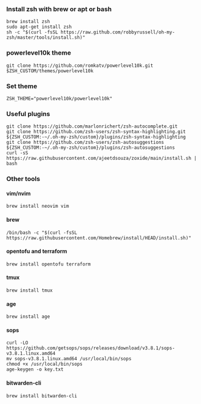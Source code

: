### Install zsh with brew or apt or bash

```
brew install zsh
sudo apt-get install zsh
sh -c "$(curl -fsSL https://raw.github.com/robbyrussell/oh-my-zsh/master/tools/install.sh)"
```

### powerlevel10k theme

```
git clone https://github.com/romkatv/powerlevel10k.git $ZSH_CUSTOM/themes/powerlevel10k
```

### Set theme

```
ZSH_THEME="powerlevel10k/powerlevel10k"
```

### Useful plugins

```
git clone https://github.com/marlonrichert/zsh-autocomplete.git
git clone https://github.com/zsh-users/zsh-syntax-highlighting.git ${ZSH_CUSTOM:-~/.oh-my-zsh/custom}/plugins/zsh-syntax-highlighting
git clone https://github.com/zsh-users/zsh-autosuggestions ${ZSH_CUSTOM:-~/.oh-my-zsh/custom}/plugins/zsh-autosuggestions
curl -sS https://raw.githubusercontent.com/ajeetdsouza/zoxide/main/install.sh | bash
```

### Other tools

#### vim/nvim

```
brew install neovim vim
```

#### brew

```
/bin/bash -c "$(curl -fsSL https://raw.githubusercontent.com/Homebrew/install/HEAD/install.sh)"
```

#### opentofu and terraform

```
brew install opentofu terraform
```

#### tmux

```
brew install tmux
```

#### age

```
brew install age
```

#### sops

```
curl -LO https://github.com/getsops/sops/releases/download/v3.8.1/sops-v3.8.1.linux.amd64
mv sops-v3.8.1.linux.amd64 /usr/local/bin/sops
chmod +x /usr/local/bin/sops
age-keygen -o key.txt
```

#### bitwarden-cli

```
brew install bitwarden-cli
```
